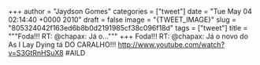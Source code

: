 
+++
author = "Jaydson Gomes"
categories = ["tweet"]
date = "Tue May 04 02:14:40 +0000 2010"
draft = false
image = "{TWEET_IMAGE}"
slug = "805324042f163ed6b8b0d2191985cf38c096f18d"
tags = ["tweet"]
title = """Foda!!! RT: @chapax: Já o..."""
+++
Foda!!! RT: @chapax: Já o novo do As I Lay Dying tá DO CARALHO!!! http://www.youtube.com/watch?v=S3GtRnHSuX8 #AILD
